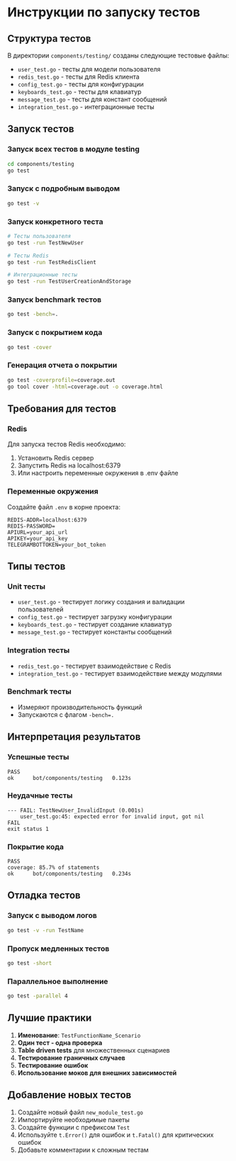 # Инструкции по запуску тестов

## Структура тестов

В директории `components/testing/` созданы следующие тестовые файлы:

- `user_test.go` - тесты для модели пользователя
- `redis_test.go` - тесты для Redis клиента
- `config_test.go` - тесты для конфигурации
- `keyboards_test.go` - тесты для клавиатур
- `message_test.go` - тесты для констант сообщений
- `integration_test.go` - интеграционные тесты

## Запуск тестов

### Запуск всех тестов в модуле testing
```bash
cd components/testing
go test
```

### Запуск с подробным выводом
```bash
go test -v
```

### Запуск конкретного теста
```bash
# Тесты пользователя
go test -run TestNewUser

# Тесты Redis
go test -run TestRedisClient

# Интеграционные тесты
go test -run TestUserCreationAndStorage
```

### Запуск benchmark тестов
```bash
go test -bench=.
```

### Запуск с покрытием кода
```bash
go test -cover
```

### Генерация отчета о покрытии
```bash
go test -coverprofile=coverage.out
go tool cover -html=coverage.out -o coverage.html
```

## Требования для тестов

### Redis
Для запуска тестов Redis необходимо:
1. Установить Redis сервер
2. Запустить Redis на localhost:6379
3. Или настроить переменные окружения в .env файле

### Переменные окружения
Создайте файл `.env` в корне проекта:
```env
REDIS-ADDR=localhost:6379
REDIS-PASSWORD=
APIURL=your_api_url
APIKEY=your_api_key
TELEGRAMBOTTOKEN=your_bot_token
```

## Типы тестов

### Unit тесты
- `user_test.go` - тестирует логику создания и валидации пользователей
- `config_test.go` - тестирует загрузку конфигурации
- `keyboards_test.go` - тестирует создание клавиатур
- `message_test.go` - тестирует константы сообщений

### Integration тесты
- `redis_test.go` - тестирует взаимодействие с Redis
- `integration_test.go` - тестирует взаимодействие между модулями

### Benchmark тесты
- Измеряют производительность функций
- Запускаются с флагом `-bench=.`

## Интерпретация результатов

### Успешные тесты
```
PASS
ok      bot/components/testing   0.123s
```

### Неудачные тесты
```
--- FAIL: TestNewUser_InvalidInput (0.001s)
    user_test.go:45: expected error for invalid input, got nil
FAIL
exit status 1
```

### Покрытие кода
```
PASS
coverage: 85.7% of statements
ok      bot/components/testing   0.234s
```

## Отладка тестов

### Запуск с выводом логов
```bash
go test -v -run TestName
```

### Пропуск медленных тестов
```bash
go test -short
```

### Параллельное выполнение
```bash
go test -parallel 4
```

## Лучшие практики

1. **Именование**: `TestFunctionName_Scenario`
2. **Один тест - одна проверка**
3. **Table driven tests** для множественных сценариев
4. **Тестирование граничных случаев**
5. **Тестирование ошибок**
6. **Использование моков для внешних зависимостей**

## Добавление новых тестов

1. Создайте новый файл `new_module_test.go`
2. Импортируйте необходимые пакеты
3. Создайте функции с префиксом `Test`
4. Используйте `t.Error()` для ошибок и `t.Fatal()` для критических ошибок
5. Добавьте комментарии к сложным тестам 